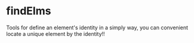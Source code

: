 # findElms
Tools for define an element's identity in a simply way, you can convenient locate a unique element by the identity!!
